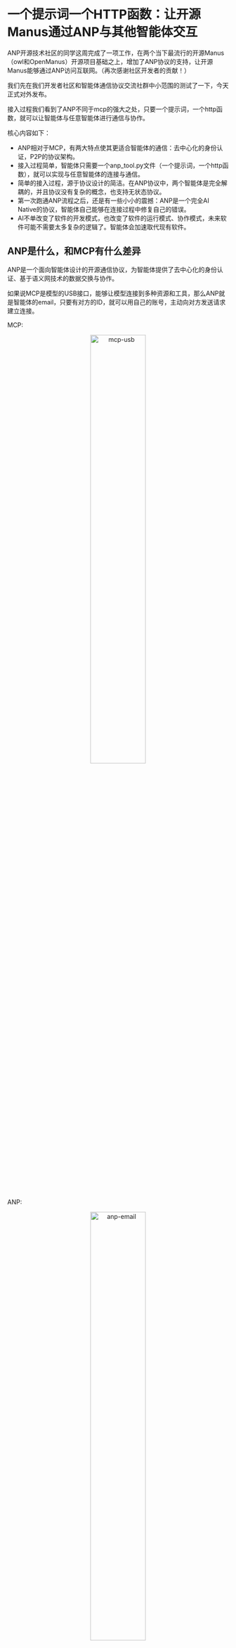 
# 一个提示词一个HTTP函数：让开源Manus通过ANP与其他智能体交互

ANP开源技术社区的同学这周完成了一项工作，在两个当下最流行的开源Manus（owl和OpenManus）开源项目基础之上，增加了ANP协议的支持，让开源Manus能够通过ANP访问互联网。（再次感谢社区开发者的贡献！）

我们先在我们开发者社区和智能体通信协议交流社群中小范围的测试了一下，今天正式对外发布。

接入过程我们看到了ANP不同于mcp的强大之处，只要一个提示词，一个http函数，就可以让智能体与任意智能体进行通信与协作。

核心内容如下：
- ANP相对于MCP，有两大特点使其更适合智能体的通信：去中心化的身份认证，P2P的协议架构。
- 接入过程简单，智能体只需要一个anp_tool.py文件（一个提示词，一个http函数），就可以实现与任意智能体的连接与通信。
- 简单的接入过程，源于协议设计的简洁。在ANP协议中，两个智能体是完全解耦的，并且协议没有复杂的概念，也支持无状态协议。
- 第一次跑通ANP流程之后，还是有一些小小的震撼：ANP是一个完全AI Native的协议，智能体自己能够在连接过程中修复自己的错误。
- AI不单改变了软件的开发模式，也改变了软件的运行模式、协作模式，未来软件可能不需要太多复杂的逻辑了。智能体会加速取代现有软件。

## ANP是什么，和MCP有什么差异

ANP是一个面向智能体设计的开源通信协议，为智能体提供了去中心化的身份认证、基于语义网技术的数据交换与协作。

如果说MCP是模型的USB接口，能够让模型连接到多种资源和工具，那么ANP就是智能体的email，只要有对方的ID，就可以用自己的账号，主动向对方发送请求建立连接。

MCP:
<p align="center">
  <img src="/blogs/images/mcp-usb.png" width="50%" alt="mcp-usb"/>
</p>

ANP:
<p align="center">
  <img src="/blogs/images/anp-email.png" width="50%" alt="anp-email"/>
</p>

相比于MCP，ANP有两大特点，使其更适合智能体通信场景。

1、去中心化的身份认证

类似与email，基于ANP协议和另外一个智能体通信，只需要知道对方ID即可，不用在对方的系统或平台注册账号。这极大的简化了两个智能体之间的协作的成本。

<p align="center">
  <img src="/blogs/images/did-wba-auth.png" width="50%" alt="did-wba-auth"/>
</p>

2、P2P（Peer to Peer，点对点）的协议架构

ANP协议的架构是P2P的，任意一个智能体，都可以主动和另外一个智能体建立连接。

<p align="center">
  <img src="/blogs/images/agentic-web.png" width="50%" alt="agentic-web"/>
</p>


备注：ANP与MCP详细的差异，可以看这篇文章： [MCP与ANP的对比：智能体需要什么样的通信协议](/blogs/cn/MCP与ANP对比：智能体需要什么样的通信协议.md)

## 开源Manus接入ANP后能做什么

开源Manus接入ANP之后，可以通过ANP与其他的智能体进行交互。比如，有一个酒店智能体，提供酒店的查询与预订服务，Manus获得酒店智能体的ADs（Agent Description）之后，就可以通过ANP与酒店智能体进行交互，查询酒店信息、预订酒店。

## ANP的代码接入开源Manus的过程

ANP作为智能体的一种工具接入开源Manus，无论是owl还是OpenManus，都只需要添加anp_tool.py模块即可。

anp_tool.py的代码非常简单，核心是一个工具描述（用于提示词中）、一个http函数（用于处理ANP请求）。

**工具描述如下：**

```plaintext
Use Agent Network Protocol (ANP) to interact with other agents.
1. For the first time, please enter the URL: https://agent-search.ai/ad.json, which is an agent search service that can use the interfaces inside to query agents that can provide hotels, tickets, and attractions.
2. After receiving the agent's description document, you can crawl the data according to the data link URL in the agent's description document.
3. During the process, you can call the API to complete the service until you think the task is completed.
4. Note that any URL obtained using ANPTool must be called using ANPTool, do not call it directly yourself.
```

这段描述的核心是告诉模型：从一个智能体描述文档URL开始，下载文档，根据文档描述中的信息以及自己的任务，使用文档中的URL进一步的爬取新的文档或API。中间可以调用文档中的API。以此不断的搜索智能体对外公开的信息，直到任务完成或判定结束。

**http函数如下：**

```python   
async def execute(
    self, 
    url: str, 
    method: str = "GET", 
    headers: Dict[str, str] = None, 
    params: Dict[str, Any] = None, 
    body: Dict[str, Any] = None
) -> Dict[str, Any]:
    """
    Execute HTTP requests to interact with other agents
    
    Args:
        url (str): URL of the agent description file or API endpoint
        method (str, optional): HTTP method, default is "GET"
        headers (Dict[str, str], optional): HTTP request headers
        params (Dict[str, Any], optional): URL query parameters
        body (Dict[str, Any], optional): Request body for POST/PUT requests
        
    Returns:
        Dict[str, Any]: Response content
    """
```

http函数的核心就是一个http请求发送接口，唯一不同的是发送的过程中，使用到了ANP协议的身份认证机制。

<p align="center">
  <img src="/blogs/images/anp-interaction-flow.png" width="75%" alt="anp-interaction-flow"/>
</p>

**智能体身份：**

在测试脚本中，我们为Manus生成了一个用于测试的DID身份"did:wba:agent-did.com:test:public"，DID文档和私钥保存在文件夹"did_test_public_doc"中。

这是一个公开的测试DID，任何人都可以使用它体验ANP协议，但是无法用它预订产品。如果你想进一步体验全部的产品，欢迎联系我们。

## 接入过程与MCP的差异

上面是接入ANP协议的所有过程，并且只需要接入一次，就可以与任意类型的智能体进行交互，所需要更改只有用户的意图以及智能体描述文档URL。

这正是ANP协议设计的简洁之处：
- 智能体与智能体之间完全解耦，不需要知道对方内部设计与实现
- 通过语义网技术，为数据添加语义描述，让AI能够更好的理解数据
- 通过Linked-Data技术，让数据连接成一个数据网络，便于AI进行数据爬取

ANP协议没有MCP的资源、工具、提示词、文件、sampling等概念。ANP最核心的概念是智能体描述文档，描述文档中可以包含智能体对外提供的信息与接口。

由于ANP完全是一个网络协议，本地只要安装ANP的SDK agent-connect包即可，其他都无需安装。

除此之外，我们在发布的第一天就支持了去中心化的身份认证，两个智能体通信，无需在对方系统中申请账号，直接用自己的账号就可以与对方通信。这也是MCP所不具备的。

owl调用MCP的过程可以参考这里做一个对比：https://mp.weixin.qq.com/s/i6tbSc5fspkV9qxFotZEKw。

## AI Native的协议与连接

当ANP流程第一次跑通之后，我还是有一些小小的震撼：我发现了一个有趣的点，因为我在智能体实现的时候，是让模型自己组装HTTP请求，自己处理HTTP响应。

当模型第一次发送的HTTP请求有一个字段错误，另外一个智能体返回失败的时候，模型会自动识别这个错误，并且再次发起HTTP请求，第二次的HTTP请求成功了。

它给我的震撼有两点：
- 一个**AI Native**的协议与连接，与我们现在互联网所使用的协议、连接方式是如何的不同。
- AI不单**改变了软件的开发模式**，也**改变了软件的运行模式、协作模式**，未来软件可能不需要太多复杂的逻辑了。智能体会加速取代现有软件。

## 体验开源Manus + ANP的效果

### owl

Github地址：https://github.com/agent-network-protocol/owl_anp

运行方法请参考：README_anp_example.md

### OpenManus

Github地址：https://github.com/agent-network-protocol/OpenManus-ANP

运行方法请参考原readme文件：README_zh.md

输入问题时，可以输入：请帮我预订一个杭州的酒店，2025年4月1日入住，1晚。

## 联系我们

如果你对这个话题感兴趣，欢迎联系我们。

AgentNetworkProtocol的目标是成为智能体互联网时代的HTTP。我们的愿景是定义智能体之间的连接方式，为数十亿智能体构建一个开放、安全、高效的协作网络。

ANP开源技术社区目前有25名开发者，也正在招募开发者。如果你对智能体通信协议感兴趣，无论是开放、产品、运营，都可以加入我们，**用开源的方式，去定义智能体的连接与协作**。

联系方式：
- GitHub：https://github.com/agent-network-protocol/AgentNetworkProtocol
- Discord: https://discord.gg/sFjBKTY7sB
- 官网：https://agent-network-protocol.com/
- 微信：flow10240

最后，欢迎加入智能体通信协议交流群。这可能是中国第一个讨论智能体通信协议的群组，目前有两百多名协议爱好者在讨论交流。（添加我微信加入）








